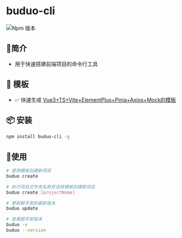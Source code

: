 #  buduo-cli
![Npm 版本](https://img.shields.io/badge/buduo-cli_v0.0.1-green)

## 📖简介
- 用于快速搭建前端项目的命令行工具

## 📕 模板
-  ✅ 快速生成 [Vue3+TS+Vite+ElementPlus+Pinia+Axios+Mock的模板](https://gitee.com/zhang-haijing1/admin-pro)

## 📦 安装

```bash
npm install buduo-cli -g
```
## 🚩使用

```bash
# 使用模板创建新项目
buduo create 

# 执行项目文件夹名称并选择模板创建新项目
buduo create [projectName]

# 更新脚手架到最新版本
buduo update

# 查看脚手架版本
buduo -v
buduo --version

```

